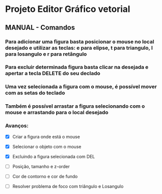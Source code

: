 # Projeto Editor Gráfico vetorial

## MANUAL - Comandos

### Para adicionar uma figura basta posicionar o mouse no local desejado e utilizar as teclas: e para elipse, t para triangulo, l para losangulo e r para retângulo

### Para excluir determinada figura basta clicar na desejada e apertar a tecla DELETE do seu declado

### Uma vez selecionada a figura com o mouse, é possível mover com as setas do teclado

### Também é possível arrastar a figura selecionando com o mouse e arrastando para o local desejado


### Avanços:

- [x] Criar a figura onde está o mouse
- [x] Selecionar o objeto com o mouse
- [x] Excluindo a figura selecionada com DEL
- [ ] Posição, tamanho e z-order
- [ ] Cor de contorno e cor de fundo
- [ ] Resolver problema de foco com triângulo e Losangulo



